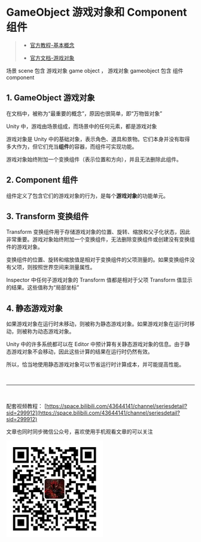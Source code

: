 # GameObject 游戏对象和 Component 组件

> - [官方教程-基本概念](https://learn.unity.com/tutorial/essential-unity-concepts?language=en&courseId=5d532306edbc2a1334dd9aa8)
>
> * [官方文档-游戏对象](https://docs.unity.cn/cn/2021.1/Manual/GameObjects.html)

场景 scene 包含 游戏对象 game object ， 游戏对象 gameobject 包含 组件 component

## 1. GameObject 游戏对象

在文档中，被称为“最重要的概念”，原因也很简单，即“万物皆对象”

Unity 中，游戏由场景组成，而场景中的任何元素，都是游戏对象

游戏对象是 Unity 中的基础对象，表示角色、道具和景物。它们本身并没有取得多大作为，但它们充当**组件**的容器，而组件可实现功能。

游戏对象始终附加一个变换组件（表示位置和方向），并且无法删除此组件。

## 2. Component 组件

组件定义了包含它们的游戏对象的行为，是每个**游戏对象**的功能单元。

## 3. Transform 变换组件

Transform 变换组件用于存储游戏对象的位置、旋转、缩放和父子化状态，因此非常重要。游戏对象始终附加一个变换组件，无法删除变换组件或创建没有变换组件的游戏对象。

变换组件的位置、旋转和缩放值是相对于变换组件的父项测量的。如果变换组件没有父项，则按照世界空间来测量属性。

Inspector 中任何子游戏对象的 Transform 值都是相对于父项 Transform 值显示的结果。这些值称为“局部坐标”

## 4. 静态游戏对象

如果游戏对象在运行时未移动，则被称为静态游戏对象。如果游戏对象在运行时移动，则被称为动态游戏对象。

Unity 中的许多系统都可以在 Editor 中预计算有关静态游戏对象的信息。由于静态游戏对象不会移动，因此这些计算的结果在运行时仍然有效。

所以，恰当地使用静态游戏对象可以节省运行时计算成本，并可能提高性能。

<br>
<hr>
<br>

配套视频教程：
[https://space.bilibili.com/43644141/channel/seriesdetail?sid=299912](https://space.bilibili.com/43644141/channel/seriesdetail?sid=299912)

文章也同时同步微信公众号，喜欢使用手机观看文章的可以关注

![](../imgs/微信公众号二维码.jpg)
